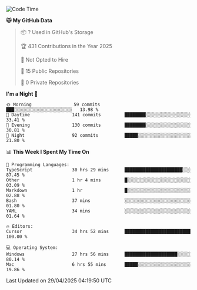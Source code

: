 <!--START_SECTION:waka-->
![Code Time](http://img.shields.io/badge/Code%20Time-6%2C940%20hrs%2012%20mins-blue)

**🐱 My GitHub Data** 

> 📦 ? Used in GitHub's Storage 
 > 
> 🏆 431 Contributions in the Year 2025
 > 
> 🚫 Not Opted to Hire
 > 
> 📜 15 Public Repositories 
 > 
> 🔑 0 Private Repositories 
 > 
**I'm a Night 🦉** 

```text
🌞 Morning                59 commits          ███░░░░░░░░░░░░░░░░░░░░░░   13.98 % 
🌆 Daytime                141 commits         ████████░░░░░░░░░░░░░░░░░   33.41 % 
🌃 Evening                130 commits         ████████░░░░░░░░░░░░░░░░░   30.81 % 
🌙 Night                  92 commits          █████░░░░░░░░░░░░░░░░░░░░   21.80 % 
```


📊 **This Week I Spent My Time On** 

```text
💬 Programming Languages: 
TypeScript               30 hrs 29 mins      ██████████████████████░░░   87.45 % 
Other                    1 hr 4 mins         █░░░░░░░░░░░░░░░░░░░░░░░░   03.09 % 
Markdown                 1 hr                █░░░░░░░░░░░░░░░░░░░░░░░░   02.88 % 
Bash                     37 mins             ░░░░░░░░░░░░░░░░░░░░░░░░░   01.80 % 
YAML                     34 mins             ░░░░░░░░░░░░░░░░░░░░░░░░░   01.64 % 

🔥 Editors: 
Cursor                   34 hrs 52 mins      █████████████████████████   100.00 % 

💻 Operating System: 
Windows                  27 hrs 56 mins      ████████████████████░░░░░   80.14 % 
Mac                      6 hrs 55 mins       █████░░░░░░░░░░░░░░░░░░░░   19.86 % 
```


 Last Updated on 29/04/2025 04:19:50 UTC
<!--END_SECTION:waka-->

